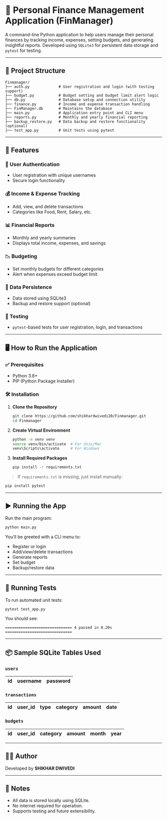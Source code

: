 
# 💸 Personal Finance Management Application (FinManager)

A command-line Python application to help users manage their personal finances by tracking income, expenses, setting budgets, and generating insightful reports. Developed using `SQLite3` for persistent data storage and `pytest` for testing.

---

## 📁 Project Structure

```
Finmanager/
├── auth.py             # User registration and login (with testing support)
├── budget.py           # Budget setting and budget limit alert logic
├── db.py               # Database setup and connection utility
├── finance.py          # Income and expense transaction handling
├── FinManager.db       # Maintains the database
├── main.py             # Application entry point and CLI menu
├── reports.py          # Monthly and yearly financial reporting
├── backup_restore.py   # Data backup and restore functionality (optional)
├── test_app.py         # Unit tests using pytest
```

---

## 🚀 Features

### 🔐 User Authentication
- User registration with unique usernames
- Secure login functionality

### 💰 Income & Expense Tracking
- Add, view, and delete transactions
- Categories like Food, Rent, Salary, etc.

### 📊 Financial Reports
- Monthly and yearly summaries
- Displays total income, expenses, and savings

### 📉 Budgeting
- Set monthly budgets for different categories
- Alert when expenses exceed budget limit

### 💾 Data Persistence
- Data stored using SQLite3
- Backup and restore support (optional)

### 🧪 Testing
- `pytest`-based tests for user registration, login, and transactions

---

## 🖥 How to Run the Application

### ✅ Prerequisites
- Python 3.8+
- PIP (Python Package Installer)

### 🛠 Installation

1. **Clone the Repository**  
   ```bash
   git clone https://github.com/shikhardwivedi20/Finmanager.git
   cd Finmanager
   ```

2. **Create Virtual Environment**  
   ```bash
   python -m venv venv
   source venv/bin/activate  # For Unix/Mac
   venv\Scripts\activate     # For Windows
   ```

3. **Install Required Packages**
   ```bash
   pip install -r requirements.txt
   ```

> If `requirements.txt` is missing, just install manually:
```bash
pip install pytest
```

---

## ▶️ Running the App

Run the main program:

```bash
python main.py
```

You’ll be greeted with a CLI menu to:
- Register or login
- Add/view/delete transactions
- Generate reports
- Set budget
- Backup/restore data

---

## 🧪 Running Tests

To run automated unit tests:

```bash
pytest test_app.py
```

You should see:

```
============================== 4 passed in 0.20s ==============================
```

---

## 📦 Sample SQLite Tables Used

### `users`
| id | username  | password |
|----|-----------|----------|

### `transactions`
| id | user_id | type   | category | amount | date       |
|----|---------|--------|----------|--------|------------|

### `budgets`
| id | user_id | category | amount | month | year |
|----|---------|----------|--------|-------|------|

---

## 👨‍💻 Author

Developed by **SHIKHAR DWIVEDI**

---

## 📌 Notes
- All data is stored locally using SQLite.
- No internet required for operation.
- Supports testing and future extensibility.

